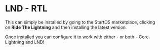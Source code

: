 # LND - RTL

This can simply be installed by going to the StartOS marketplace, clicking on **Ride The Lightning** and then installing the latest version. 

Once installed you can configure it to work with either - or both - Core Lightning and LND!


